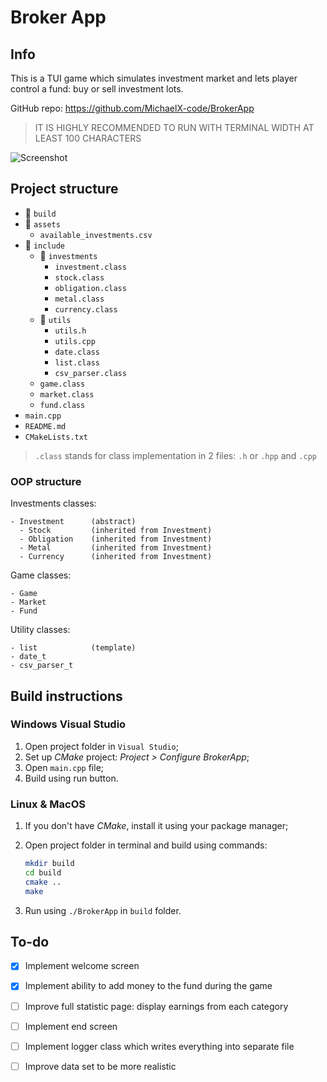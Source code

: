 # Broker App

## Info

This is a TUI game which simulates investment market and lets player control a
fund: buy or sell investment lots.

GitHub repo: <https://github.com/MichaelX-code/BrokerApp>

> IT IS HIGHLY RECOMMENDED TO RUN WITH TERMINAL WIDTH AT LEAST 100 CHARACTERS

![Screenshot](https://user-images.githubusercontent.com/59616661/146963590-e25ab2d2-c25f-4c29-9c70-2318a0f13a36.png)

## Project structure

- 📁 `build`
- 📂 `assets`
  - `available_investments.csv`
- 📂 `include`
  - 📂 `investments`
    - `investment.class`
    - `stock.class`
    - `obligation.class`
    - `metal.class`
    - `currency.class`
  - 📂 `utils`
    - `utils.h`
    - `utils.cpp`
    - `date.class`
    - `list.class`
    - `csv_parser.class`
  - `game.class`
  - `market.class`
  - `fund.class`
- `main.cpp`
- `README.md`
- `CMakeLists.txt`

> `.class` stands for class implementation in 2 files: `.h` or `.hpp` and `.cpp`

### OOP structure

Investments classes:

    - Investment      (abstract)
      - Stock         (inherited from Investment)
      - Obligation    (inherited from Investment)
      - Metal         (inherited from Investment)
      - Currency      (inherited from Investment)

Game classes:

    - Game
    - Market
    - Fund

Utility classes:

    - list            (template)
    - date_t
    - csv_parser_t

## Build instructions

### Windows Visual Studio

1. Open project folder in `Visual Studio`;
1. Set up *CMake* project: *Project > Configure BrokerApp*;
1. Open `main.cpp` file;
1. Build using run button.

### Linux & MacOS

1. If you don't have *CMake*, install it using your package manager;
1. Open project folder in terminal and build using commands:

    ```bash
    mkdir build
    cd build
    cmake ..
    make
    ```

1. Run using `./BrokerApp` in `build` folder.

## To-do

- [x] Implement welcome screen
- [x] Implement ability to add money to the fund during the game
- [ ] Improve full statistic page: display earnings from each category
- [ ] Implement end screen

- [ ] Implement logger class which writes everything into separate file
- [ ] Improve data set to be more realistic
